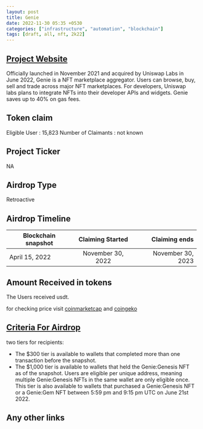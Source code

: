 ```yaml
---
layout: post
title: Genie
date: 2022-11-30 05:35 +0530
categories: ["infrastructure", "automation", "blockchain"]
tags: [draft, all, nft, 2k22]
---
```


## [Project Website](https://genie.xyz/)

Officially launched in November 2021 and acquired by Uniswap Labs in June 2022, Genie is a NFT marketplace aggregator. Users can browse, buy, sell and trade across major NFT marketplaces. For developers, Uniswap labs plans to integrate NFTs into their developer APIs and widgets. Genie saves up to 40% on gas fees.

## Token claim

Eligible User : 15,823
Number of Claimants : not known

## Project Ticker

NA

## Airdrop Type

Retroactive

## Airdrop Timeline

| Blockchain snapshot | Claiming Started  |     Claiming ends |
| ------------------- | :---------------: | ----------------: |
| April 15, 2022      | November 30, 2022 | November 30, 2023 |

## Amount Received in tokens

The Users received usdt.

for checking price visit [coinmarketcap](https://coinmarketcap.com/currencies/) and [coingeko](https://www.coingecko.com/en/coins/)

## [Criteria For Airdrop](https://blog.uniswap.org/uniswap-nft-aggregator-announcement)

two tiers for recipients:

- The $300 tier is available to wallets that completed more than one transaction before the snapshot.
- The $1,000 tier is available to wallets that held the Genie:Genesis NFT as of the snapshot.
  Users are eligible per unique address, meaning multiple Genie:Genesis NFTs in the same wallet are only eligible once.
  This tier is also available to wallets that purchased a Genie:Genesis NFT or a Genie:Gem NFT between 5:59 pm and 9:15 pm UTC on June 21st 2022.

## Any other links
